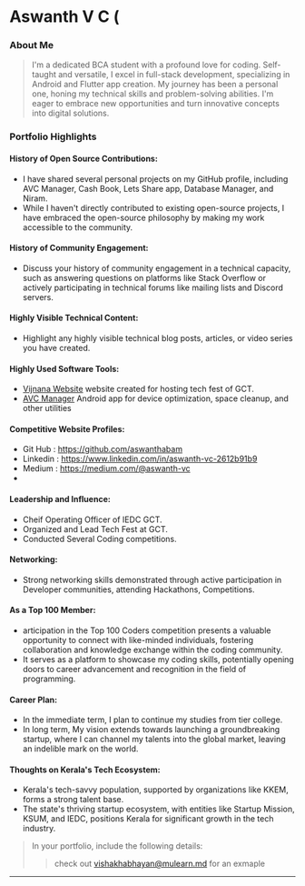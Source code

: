 # Aswanth V C (

### About Me

> I'm a dedicated BCA student with a profound love for coding. Self-taught and versatile, I excel in full-stack development, specializing in Android and Flutter app creation. My journey has been a personal one, honing my technical skills and problem-solving abilities. I'm eager to embrace new opportunities and turn innovative concepts into digital solutions. 


### Portfolio Highlights


#### History of Open Source Contributions:

- I have shared several personal projects on my GitHub profile, including AVC Manager, Cash Book, Lets Share app, Database Manager, and Niram.
- While I haven't directly contributed to existing open-source projects, I have embraced the open-source philosophy by making my work accessible to the community.

#### History of Community Engagement:

-  Discuss your history of community engagement in a technical capacity, such as answering questions on platforms like Stack Overflow or actively participating in technical forums like mailing lists and Discord servers.

#### Highly Visible Technical Content:

- Highlight any highly visible technical blog posts, articles, or video series you have created.

#### Highly Used Software Tools:

- [Vijnana Website](https://github.com/aswanthabam/Vijnana2023) website created for hosting tech fest of GCT.
- [AVC Manager](https://github.com/aswanthabam/Manager) Android app for device optimization, space cleanup, and other utilities

#### Competitive Website Profiles:

- Git Hub : https://github.com/aswanthabam
- Linkedin : https://www.linkedin.com/in/aswanth-vc-2612b91b9
- Medium : https://medium.com/@aswanth-vc
- 
#### Leadership and Influence:

- Cheif Operating Officer of IEDC GCT.
- Organized and Lead Tech Fest at GCT.
- Conducted Several Coding competitions.

#### Networking:

- Strong networking skills demonstrated through active participation in Developer communities, attending Hackathons, Competitions.

#### As a Top 100 Member:

- articipation in the Top 100 Coders competition presents a valuable opportunity to connect with like-minded individuals, fostering collaboration and knowledge exchange within the coding community.
- It serves as a platform to showcase my coding skills, potentially opening doors to career advancement and recognition in the field of programming.

#### Career Plan:

- In the immediate term, I plan to continue my studies from tier college.
- In long term, My vision extends towards launching a groundbreaking startup, where I can channel my talents into the global market, leaving an indelible mark on the world.

#### Thoughts on Kerala's Tech Ecosystem:

- Kerala's tech-savvy population, supported by organizations like KKEM, forms a strong talent base.
- The state's thriving startup ecosystem, with entities like Startup Mission, KSUM, and IEDC, positions Kerala for significant growth in the tech industry.


> In your portfolio, include the following details:
>> check out [vishakhabhayan@mulearn.md](./profile/vishakhabhayan@mulearn.md) for an exmaple

---
